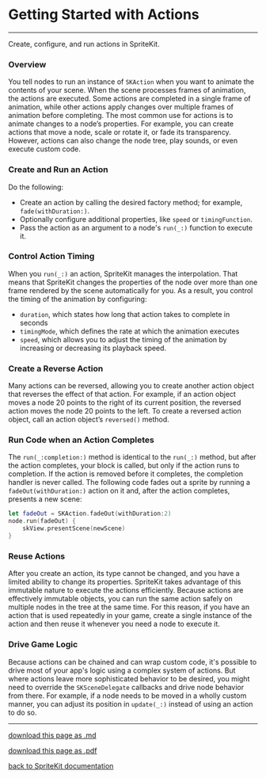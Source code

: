 # Getting Started with Actions

-------------------

Create, configure, and run actions in SpriteKit.

### Overview

You tell nodes to run an instance of `SKAction` when you want to animate the contents of your scene. When the scene processes frames of animation, the actions are executed. Some actions are completed in a single frame of animation, while other actions apply changes over multiple frames of animation before completing. The most common use for actions is to animate changes to a node’s properties. For example, you can create actions that move a node, scale or rotate it, or fade its transparency. However, actions can also change the node tree, play sounds, or even execute custom code.

### Create and Run an Action

Do the following:

- Create an action by calling the desired factory method; for example, `fade(withDuration:)`.
- Optionally configure additional properties, like `speed` or `timingFunction`.
- Pass the action as an argument to a node's `run(_:)` function to execute it.

### Control Action Timing

When you `run(_:)` an action, SpriteKit manages the interpolation. That means that SpriteKit changes the properties of the node over more than one frame rendered by the scene automatically for you. As a result, you control the timing of the animation by configuring:

- `duration`, which states how long that action takes to complete in seconds
- `timingMode`, which defines the rate at which the animation executes
- `speed`, which allows you to adjust the timing of the animation by increasing or decreasing its playback speed.

### Create a Reverse Action

Many actions can be reversed, allowing you to create another action object that reverses the effect of that action. For example, if an action object moves a node 20 points to the right of its current position, the reversed action moves the node 20 points to the left. To create a reversed action object, call an action object’s `reversed()` method.

### Run Code when an Action Completes

The `run(_:completion:)` method is identical to the `run(_:)` method, but after the action completes, your block is called, but only if the action runs to completion. If the action is removed before it completes, the completion handler is never called. The following code fades out a sprite by running a `fadeOut(withDuration:)` action on it and, after the action completes, presents a new scene:

```swift
let fadeOut = SKAction.fadeOut(withDuration:2)
node.run(fadeOut) {
    skView.presentScene(newScene)
}
```

### Reuse Actions

After you create an action, its type cannot be changed, and you have a limited ability to change its properties. SpriteKit takes advantage of this immutable nature to execute the actions efficiently. Because actions are effectively immutable objects, you can run the same action safely on multiple nodes in the tree at the same time. For this reason, if you have an action that is used repeatedly in your game, create a single instance of the action and then reuse it whenever you need a node to execute it.

### Drive Game Logic

Because actions can be chained and can wrap custom code, it's possible to drive most of your app's logic using a complex system of actions. But where actions leave more sophisticated behavior to be desired, you might need to override the `SKSceneDelegate` callbacks and drive node behavior from there. For example, if a node needs to be moved in a wholly custom manner, you can adjust its position in `update(_:)` instead of using an action to do so.

----------------------

[download this page as .md](https://raw.githubusercontent.com/retrokid/retrokid.github.io/master/tech_notes/spritekit_documentation/018-sknode-getting-started-with-actions.md)

[download this page as .pdf](https://github.com/retrokid/retrokid.github.io/raw/master/tech_notes/spritekit_documentation/018-sknode-getting-started-with-actions.pdf)

[back to SpriteKit documentation](./spritekit-documentation)
